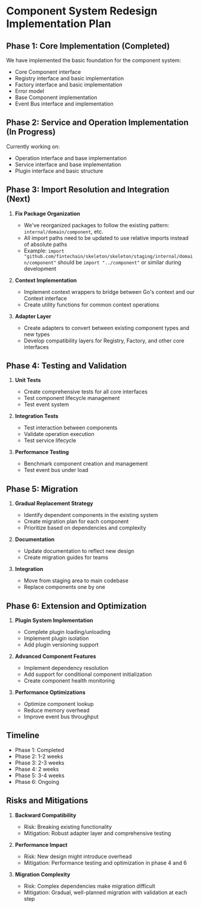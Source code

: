 # Component System Redesign Implementation Plan

## Phase 1: Core Implementation (Completed)

We have implemented the basic foundation for the component system:

- Core Component interface
- Registry interface and basic implementation
- Factory interface and basic implementation
- Error model
- Base Component implementation
- Event Bus interface and implementation

## Phase 2: Service and Operation Implementation (In Progress)

Currently working on:

- Operation interface and base implementation
- Service interface and base implementation
- Plugin interface and basic structure

## Phase 3: Import Resolution and Integration (Next)

1. **Fix Package Organization**
   - We've reorganized packages to follow the existing pattern: `internal/domain/component`, etc.
   - All import paths need to be updated to use relative imports instead of absolute paths
   - Example: `import "github.com/fintechain/skeleton/skeleton/staging/internal/domain/component"` 
     should be `import "../component"` or similar during development

2. **Context Implementation**
   - Implement context wrappers to bridge between Go's context and our Context interface
   - Create utility functions for common context operations

3. **Adapter Layer**
   - Create adapters to convert between existing component types and new types
   - Develop compatibility layers for Registry, Factory, and other core interfaces

## Phase 4: Testing and Validation

1. **Unit Tests**
   - Create comprehensive tests for all core interfaces
   - Test component lifecycle management
   - Test event system

2. **Integration Tests**
   - Test interaction between components
   - Validate operation execution
   - Test service lifecycle

3. **Performance Testing**
   - Benchmark component creation and management
   - Test event bus under load

## Phase 5: Migration

1. **Gradual Replacement Strategy**
   - Identify dependent components in the existing system
   - Create migration plan for each component
   - Prioritize based on dependencies and complexity

2. **Documentation**
   - Update documentation to reflect new design
   - Create migration guides for teams

3. **Integration**
   - Move from staging area to main codebase
   - Replace components one by one

## Phase 6: Extension and Optimization

1. **Plugin System Implementation**
   - Complete plugin loading/unloading
   - Implement plugin isolation
   - Add plugin versioning support

2. **Advanced Component Features**
   - Implement dependency resolution
   - Add support for conditional component initialization
   - Create component health monitoring

3. **Performance Optimizations**
   - Optimize component lookup
   - Reduce memory overhead
   - Improve event bus throughput

## Timeline

- Phase 1: Completed
- Phase 2: 1-2 weeks
- Phase 3: 2-3 weeks
- Phase 4: 2 weeks
- Phase 5: 3-4 weeks
- Phase 6: Ongoing

## Risks and Mitigations

1. **Backward Compatibility**
   - Risk: Breaking existing functionality
   - Mitigation: Robust adapter layer and comprehensive testing

2. **Performance Impact**
   - Risk: New design might introduce overhead
   - Mitigation: Performance testing and optimization in phase 4 and 6

3. **Migration Complexity**
   - Risk: Complex dependencies make migration difficult
   - Mitigation: Gradual, well-planned migration with validation at each step 